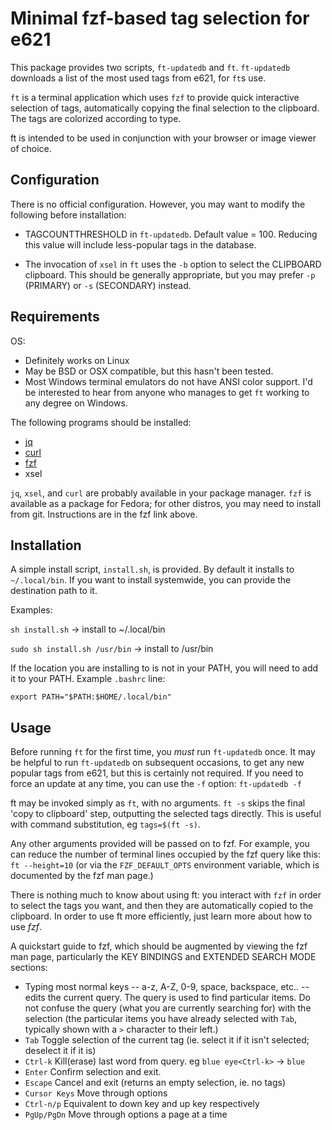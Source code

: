Minimal fzf-based tag selection for e621
=========================================

This package provides two scripts, `ft-updatedb` and `ft`.
`ft-updatedb` downloads a list of the most used tags from e621, for `ft`s use.

`ft` is a terminal application which uses `fzf` to provide quick interactive selection of tags,
automatically copying the final selection to the clipboard.
The tags are colorized according to type.

ft is intended to be used in conjunction with your browser or image viewer of choice.


Configuration
--------------

There is no official configuration. However, you may want to modify the following before
installation:

* TAGCOUNTTHRESHOLD in `ft-updatedb`. Default value = 100. Reducing this value will include
   less-popular tags in the database.

* The invocation of `xsel` in `ft` uses the `-b` option to select the CLIPBOARD clipboard. This
  should be generally appropriate, but you may prefer `-p` (PRIMARY) or `-s` (SECONDARY) instead.


Requirements
-------------

OS:

 * Definitely works on Linux
 * May be BSD or OSX compatible, but this hasn't been tested.
 * Most Windows terminal emulators do not have ANSI color support. I'd be interested to hear from
   anyone who manages to get `ft` working to any degree on Windows.

The following programs should be installed:

* [jq](https://github.com/stedolan/jq)
* [curl](https://curl.haxx.se/)
* [fzf](https://github.com/junegunn/fzf)
* xsel

`jq`, `xsel`, and `curl` are probably available in your package manager. `fzf` is available as a package for
Fedora; for other distros, you may need to install from git. Instructions are in the fzf link
above.

Installation
-------------

A simple install script, `install.sh`, is provided.
By default it installs to `~/.local/bin`. If you want to install systemwide, you can provide the
destination path to it.

Examples:

`sh install.sh` -> install to ~/.local/bin

`sudo sh install.sh /usr/bin` -> install to /usr/bin

If the location you are installing to is not in your PATH, you will need to add it to your PATH.
Example `.bashrc` line:

`export PATH="$PATH:$HOME/.local/bin"`


Usage
------

Before running `ft` for the first time, you *must* run `ft-updatedb` once. It may be helpful to run
`ft-updatedb` on subsequent occasions, to get any new popular tags from e621, but this is certainly
not required. If you need to force an update at any time, you can use the `-f` option: `ft-updatedb -f`

ft may be invoked simply as `ft`, with no arguments.
`ft -s` skips the final 'copy to clipboard' step, outputting the selected tags directly. This is
useful with command substitution, eg `tags=$(ft -s)`.

Any other arguments provided will be passed on to fzf.
For example, you can reduce the number of terminal lines occupied by the fzf query like this:
   `ft --height=10`
(or via the `FZF_DEFAULT_OPTS` environment variable, which is documented by the fzf man page.)


There is nothing much to know about using ft: you interact with `fzf` in order to select the tags
you want, and then they are automatically copied to the clipboard. In order to use ft more
efficiently, just learn more about how to use *fzf*.

A quickstart guide to fzf, which should be augmented by viewing the fzf man page, particularly the KEY BINDINGS and EXTENDED SEARCH MODE sections:

* Typing most normal keys -- a-z, A-Z, 0-9, space, backspace, etc.. -- edits the current query. The query is used to find particular items. Do not confuse the query (what you are currently searching for) with the selection (the particular items you have already selected with `Tab`, typically shown with a `>` character to their left.)
* `Tab`	Toggle selection of the current tag
        (ie. select it if it isn't selected; deselect it if it is)
* `Ctrl-k`	Kill(erase) last word from query. eg `blue eye<Ctrl-k>` -> `blue`
* `Enter`	Confirm selection and exit.
* `Escape`  Cancel and exit (returns an empty selection, ie. no tags)
* `Cursor Keys`	Move through options
* `Ctrl-n/p`	Equivalent to down key and up key respectively
* `PgUp/PgDn`	Move through options a page at a time

